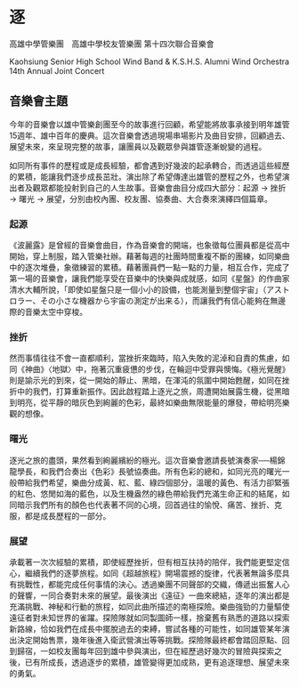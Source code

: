 # 逐
高雄中學管樂團　高雄中學校友管樂團
第十四次聯合音樂會

Kaohsiung Senior High School Wind Band & K.S.H.S. Alumni Wind Orchestra
14th Annual Joint Concert

## 音樂會主題

今年的音樂會以雄中管樂創團至今的故事進行回顧，希望能將故事承接到明年雄管15週年、雄中百年的慶典。這次音樂會透過現場串場影片及曲目安排，回顧過去、展望未來，來呈現完整的故事，讓團員以及觀眾參與雄管逐漸蛻變的過程。

如同所有事件的歷程或是成長經驗，都會遇到好幾波的起承轉合，而透過這些經歷的累積，能讓我們逐步成長茁壯。演出除了希望傳達出雄管的歷程之外，也希望演出者及觀眾都能投射到自己的人生故事。音樂會曲目分成四大部分：起源 → 挫折 → 曙光 → 展望，分別由校內團、校友團、協奏曲、大合奏來演繹四個篇章。

### 起源
《波麗露》是曾經的音樂會曲目，作為音樂會的開端，也象徵每位團員都是從高中開始，穿上制服，踏入管樂社辦。藉著每週的社團時間重複不斷的團練，如同樂曲中的逐次堆疊，象徵練習的累積。藉著團員們一點一點的力量，相互合作，完成了第一場的音樂會，讓我們能享受在音樂中的快樂與成就感，如同《星盤》的作曲家清水大輔所說，「即使如星盤只是一個小小的設備，也能測量到整個宇宙」（アストロラー、その小さな機器から宇宙の測定が出来る），而讓我們有信心能夠在無邊際的音樂太空中穿梭。

### 挫折
然而事情往往不會一直都順利，當挫折來臨時，陷入失敗的泥淖和自責的焦慮，如同《神曲》〈地獄〉中，拖著沉重疲憊的步伐，在輪迴中受罪與懊悔。《極光覺醒》則是諭示光的到來，從一開始的靜止、黑暗，在渾沌的氛圍中開始甦醒，如同在挫折中的我們，打算重新振作。因此啟程踏上逐光之旅，周遭開始展露生機，從黑暗到明亮，從平靜的暗灰色到絢麗的色彩，最終如樂曲無限能量的爆發，帶給明亮樂觀的想像。

### 曙光
逐光之旅的盡頭，果然看到絢麗繽紛的極光。這次音樂會邀請長號演奏家──楊錦龍學長，和我們合奏出《色彩》長號協奏曲。所有色彩的總和，如同光亮的曙光一般帶給我們希望，樂曲分成黃、紅、藍、綠四個部分，溫暖的黃色、有活力卻緊張的紅色、悠閒如海的藍色，以及生機盎然的綠色帶給我們充滿生命正和的結尾，如同暗示我們所有的顏色也代表著不同的心境，回首過往的愉悅、痛苦、挫折、克服，都是成長歷程的一部分。

### 展望
承載著一次次經驗的累積，即使經歷挫折，但有相互扶持的陪伴，我們能更堅定信心，繼續我們的逐夢旅程。如同《超越旅程》開場震撼的旋律，代表著無論多麼具有挑戰性，都能完成任何事情的決心。透過樂團不同聲部的交織，傳遞出振奮人心的聲響，一同合奏對未來的展望。最後演出《遠征》一曲來總結，逐年的演出都是充滿挑戰、神秘和行動的旅程，如同此曲所描述的南極探險。樂曲強勁的力量驅使遠征者對未知世界的雀躍。探險隊就如同製圖師一樣，捨棄舊有熟悉的道路以探索新路線，恰如我們在成長中擺脫過去的束縛，嘗試各種的可能性，如同雄管某年演出決定開始售票，幾年後進入衛武營演出等等挑戰。探險隊最終都會踏回原點、回到歸宿，一如校友團每年回到雄中參與演出，但在經歷過好幾次的冒險與探索之後，已有所成長，透過逐步的累積，雄管變得更加成熟，更有追逐理想、展望未來的勇氣。

